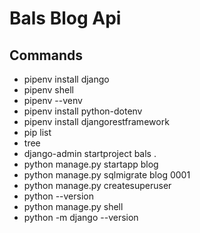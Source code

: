 # Bals Blog Api

## Commands
- pipenv install django
- pipenv shell
- pipenv --venv
- pipenv install python-dotenv
- pipenv install djangorestframework
- pip list
- tree
- django-admin startproject bals .
- python manage.py startapp blog
- python manage.py sqlmigrate blog 0001
- python manage.py createsuperuser
- python --version
- python manage.py shell
- python -m django --version
